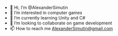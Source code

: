 - 👋 Hi, I’m @AlexanderSimutin
- 👀 I’m interested in computer games
- 🌱 I’m currently learning Unity and C#
- 💞️ I’m looking to collaborate on game development 
- 📫 How to reach me AlexanderSimutin@gmail.com
